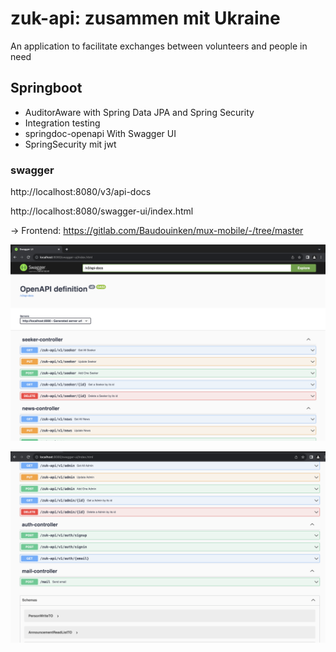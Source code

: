 # zuk-api: zusammen mit Ukraine
An application to facilitate exchanges between volunteers and people in need

## Springboot


* AuditorAware with Spring Data JPA and Spring Security
* Integration testing
* springdoc-openapi With Swagger UI
* SpringSecurity mit jwt

### swagger
http://localhost:8080/v3/api-docs

http://localhost:8080/swagger-ui/index.html


-> Frontend: https://gitlab.com/Baudouinken/mux-mobile/-/tree/master


![Swagger screenshot1](https://github.com/BorisDvn/zuk-api/blob/main/swagger1.png "Swagger screenshot1")

![Swagger screenshot2t](https://github.com/BorisDvn/zuk-api/blob/main/swagger2.png "Swagger screenshot2")